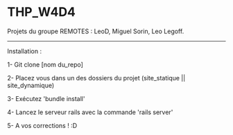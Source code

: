 # THP_W4D4

Projets du groupe REMOTES : LeoD, Miguel Sorin, Leo Legoff.

---------------------------------------------------------------------------------

Installation : 

1- Git clone [nom du_repo]

2- Placez vous dans un des dossiers du projet (site_statique || site_dynamique)

3- Exécutez 'bundle install' 

4- Lancez le serveur rails avec la commande 'rails server'

5- A vos corrections ! :D




